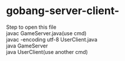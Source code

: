 # gobang-server-client-

Step to open this file  
javac GameServer.java(use cmd)  
javac -encoding utf-8 UserClient.java  
java GameServer  
java UserClient(use another cmd)  
